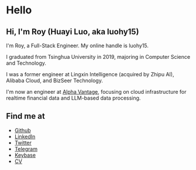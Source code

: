 # Hello

## Hi, I'm Roy (Huayi Luo, aka luohy15)

I'm Roy, a Full-Stack Engineer. My online handle is luohy15.

I graduated from Tsinghua University in 2019, majoring in Computer Science and Technology.

I was a former engineer at Lingxin Intelligence (acquired by Zhipu AI), Alibaba Cloud, and BizSeer Technology.

I'm now an engineer at [Alpha Vantage](https://www.alphavantage.co/), focusing on cloud infrastructure for realtime financial data and LLM-based data processing.

## Find me at

- [Github](https://github.com/luohy15)
- [LinkedIn](https://www.linkedin.com/in/huayiluo/)
- [Twitter](https://twitter.com/myroy15)
- [Telegram](https://t.me/luohy15)
- [Keybase](https://keybase.io/luohy15)
- [CV](https://cdn.luohy15.com/cv.pdf)